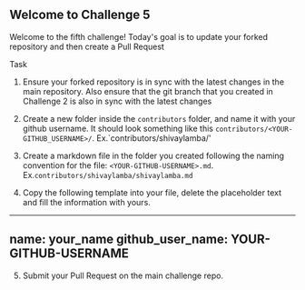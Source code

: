 ## Welcome to Challenge 5

Welcome to the fifth challenge! 
Today's goal is to update your forked repository and then create a Pull Request

Task

1. Ensure your forked repository is in sync with the latest changes in the main repository. Also ensure that the git branch that you created in Challenge 2 is also in sync with the latest changes
2. Create a new folder inside the `contributors` folder, and name it with your github username. It should look something like this `contributors/<YOUR-GITHUB_USERNAME>/`. Ex.`contributors/shivaylamba/'

3. Create a markdown file in the folder you created following the naming convention for the file: `<YOUR-GITHUB-USERNAME>.md`. Ex.`contributors/shivaylamba/shivaylamba.md`


4. Copy the following template into your file, delete the placeholder text and fill the information with yours.

---
name: your_name
github_user_name: YOUR-GITHUB-USERNAME
---
5. Submit your Pull Request on the main challenge repo.


